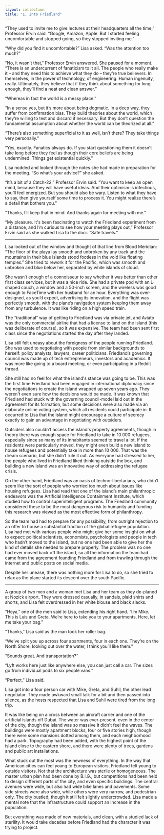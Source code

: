 ```yaml
---
layout: collection
title: "1. Into Friedland"
---
```


“They used to invite me to give lectures at their headquarters all the time,” Professor Ervin said. “Google, Amazon, Apple. But I started feeling uncomfortable and stopped going, so they stopped inviting me.”

“Why did you find it uncomfortable?” Lisa asked. “Was the attention too much?”

“No, it wasn’t that,” Professor Ervin answered. She paused for a moment. “There is an undercurrent of fanaticism to it all. The people who really make it – and they need this to achieve what they do – they’re true believers. In themselves, in the power of technology, of engineering. Human ingenuity, really. Ultimately, they believe that if they think about something for long enough, they’ll find a neat and clean answer.”

“Whereas in fact the world is a messy place.”

“In a sense yes, but it’s more about being dogmatic. In a deep way, they suffer from confirmation bias. They build theories about the world, which they’re willing to test and discard if necessary. But they don’t question the fundamental assumption about whether the world can be theorized at all.”

“There’s also something superficial to it as well, isn’t there? They take things very personally.”

“Yes, exactly. Fanatics always do. If you start questioning them it doesn’t take long before they feel as though their core beliefs are being undermined. Things get existential quickly."

Lisa nodded and looked through the notes she had made in preparation for the meeting. “So what’s your advice?” she asked.

“It’s a bit of a Catch-22,” Professor Ervin said. “You want to keep an open mind, because they will have useful ideas. And their optimism is infectious, you’ll feel energized. But you should also be wary. Listen to what they have to say, then give yourself some time to process it. You might realize there’s a detail that bothers you.”

“Thanks, I’ll keep that in mind. And thanks again for meeting with me.”

“My pleasure. It's been fascinating to watch the Friedland experiment from a distance, and I’m curious to see how your meeting plays out,” Professor Ervin said as she walked Lisa to the door. “Safe travels.”

<hr>

Lisa looked out of the window and thought of that line from Blood Meridian: “The floor of the playa lay smooth and unbroken by any track and the mountains in their blue islands stood footless in the void like floating temples.” She tried to rework it for the Pacific, which was smooth and unbroken and blue below her, separated by white islands of cloud.

She wasn’t enough of a connoisseur to say whether it was better than other first class services, but it was a nice ride. She had a private pod with an L-shaped couch, a window and a 50-inch screen, and the wireless was good enough to FaceTime with her husband for an hour. Everything was over-designed, as you’d expect, advertising its innovation, and the flight was perfectly smooth, with the plane’s navigation system keeping them away from any turbulence. It was like riding on a high speed train.

The “traditional” way of getting to Friedland was via private jet, and Aviato was the only commercial airline that had a license to land on the island (this was deliberate of course),  so it was expensive. The team had been sent first class since the negotiations started the day after they landed.

Lisa still felt uneasy about the foreigness of the people running Friedland. She was used to negotiating with people from similar backgrounds to herself: policy analysts, lawyers, career politicians. Friedland’s governing council was made up of tech entrepreneurs, investors and academics. It was more like going to a board meeting, or even participating in a Reddit thread. 

She still had no feel for what the island's stance was going to be. This was the first time Friedland had been engaged in international diplomacy since the negotiations to create the island wrapped up seven years ago. They weren't even sure how the decisions would be made. It was known that Friedland had stuck with the governing council-model laid out in the agreement for its formation, but some decisions were also made via an elaborate online voting system, which all residents could participate in. It occurred to Lisa that the island might encourage a culture of secrecy exactly to gain an advantage in negotiating with outsiders.

Outsiders also couldn’t access the island's property agreements, though in theory there was enough space for Friedland to take in 10 000 refugees, especially since so many of its inhabitants seemed to travel a lot. If the residents were particularly moved, they might even build a new island to house refugees and potentially take in more than 10 000. That was the dream scenario, but she didn’t rule it out. As everyone had stressed to her, the people who lived in Friedland liked thinking outside the box, and building a new island was an innovative way of addressing the refugee crisis.

On the other hand, Friedland was an oasis of techno-libertarians, who didn’t seem like the sort of people who worried too much about issues like housing refugees. Lisa had read that one of the island’s main philanthropic endeavors was the Artificial Intelligence Containment Institute, which studied how to control superintelligent programs. The Friedland community considered these to be the most dangerous risk to humanity and funding this research was viewed as the most effective form of philanthropy.

So the team had had to prepare for any possibility, from outright rejection to an offer to house a substantial fraction of the global refugee population. Lisa had met with various people who might give her some insight on what to expect: political scientists, economists, psychologists and people in tech who hadn’t moved to the island, but no one had been able to give her the kind of details she needed to prepare properly. The problem was no one had ever moved back off the island, so all the information the team had came from the agreement founding Friedland and from trawling through the internet and public posts on social media.

Despite her unease, there was nothing more for Lisa to do, so she tried to relax as the plane started its descent over the south Pacific.

<hr>

A group of two men and a woman met Lisa and her team as they de-planed at Nozick airport. They were dressed casually, in sandals, plaid shirts and shorts, and Lisa felt overdressed in her white blouse and black slacks. 

“Heya,” one of the men said to Lisa, extending his right hand. “I’m Mike. This is Luis and Greta. We’re here to take you to your apartments. Here, let me take your bag.”

“Thanks,” Lisa said as the man took her roller bag.

“We’ve split you up across four apartments, four in each one. They’re on the North Shore, looking out over the water, I think you’ll like them.”

“Sounds great. And transportation?”

“Lyft works here just like anywhere else, you can just call a car. The sizes go from individual pods to six people vans.”

“Perfect,” Lisa said.

Lisa got into a four person car with Mike, Greta, and Suhil, the other lead negotiator. They made awkward small talk for a bit and then passed into silence, as the hosts respected that Lisa and Suhil were tired from the long trip.

It was like being on a cross between an aircraft carrier and one of the artificial islands off Dubai. The water was ever-present, even in the center of the city, though the island was so massive it didn't feel the waves. The buildings were mostly apartment blocks, four or five stories high, though there were some mansions dotted among them, and each neighborhood had a park. Topography had been added, with the highest point of the island close to the eastern shore, and there were plenty of trees, gardens and public art installations.

What stuck out the most was the newness of everything. In the way that American cities can feel young to European visitors, Friedland felt young to outside visitors. Not that the architecture was sterile or homogeneous. The master urban plan had been done by B.I.G., but competitions had been held to design different parts of the city, and even specific buildings. The central avenues were wide, but also had wide bike lanes and pavements. Some side streets were also wide, while others were very narrow, and pedestrian only. The city bustled, though it still felt slightly undercrowded. Lisa made a mental note that the infrastructure could support an increase in the population. 

But everything was made of new materials, and clean, with a studied lack of sterility. It would take decades before Friedland had the character it was trying to project.



















